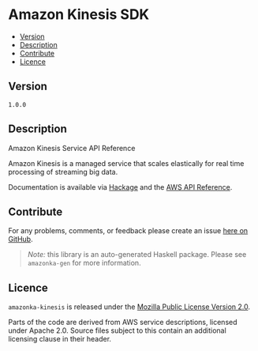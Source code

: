 # Amazon Kinesis SDK

* [Version](#version)
* [Description](#description)
* [Contribute](#contribute)
* [Licence](#licence)


## Version

`1.0.0`


## Description

Amazon Kinesis Service API Reference

Amazon Kinesis is a managed service that scales elastically for real
time processing of streaming big data.

Documentation is available via [Hackage](http://hackage.haskell.org/package/amazonka-kinesis)
and the [AWS API Reference](http://docs.aws.amazon.com/kinesis/latest/APIReference/Welcome.html).


## Contribute

For any problems, comments, or feedback please create an issue [here on GitHub](https://github.com/brendanhay/amazonka/issues).

> _Note:_ this library is an auto-generated Haskell package. Please see `amazonka-gen` for more information.


## Licence

`amazonka-kinesis` is released under the [Mozilla Public License Version 2.0](http://www.mozilla.org/MPL/).

Parts of the code are derived from AWS service descriptions, licensed under Apache 2.0.
Source files subject to this contain an additional licensing clause in their header.
